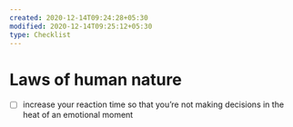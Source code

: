 ```yaml
---
created: 2020-12-14T09:24:28+05:30
modified: 2020-12-14T09:25:12+05:30
type: Checklist
---
```


# Laws of human nature

- [ ] increase your reaction time so that you’re not making decisions in the heat of an emotional moment